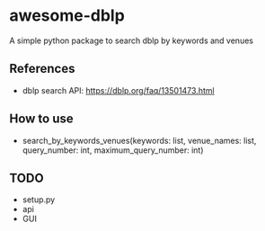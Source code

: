 # awesome-dblp
A simple python package to search dblp by keywords and venues

## References
- dblp search API: https://dblp.org/faq/13501473.html

## How to use
- search_by_keywords_venues(keywords: list, venue_names: list, query_number: int, maximum_query_number: int)

## TODO
- setup.py
- api
- GUI